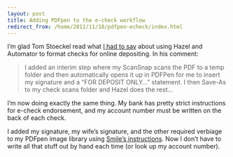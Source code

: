 ```yaml
---
layout: post
title: Adding PDFpen to the e-check workflow
redirect_from: /home/2011/11/18/pdfpen-echeck/index.html
---
```

<p>I’m glad Tom Stoeckel read what <a href="http://www.practicallyefficient.com/2011/11/07/echecking/">I had to say</a> about using Hazel and Automator to format checks for online depositing. In his comment:</p>
<blockquote>
<p>I added an interim step where my ScanSnap scans the PDF to a temp folder and then automatically opens it up in PDFPen for me to insert my signature and a “FOR DEPOSIT ONLY…” statement. I then Save-As to my check scans folder and Hazel does the rest…</p>
</blockquote>
<p>I’m now doing exactly the same thing. My bank has pretty strict instructions for e-check endorsement, and my account number must be written on the back of each check.</p>
<p>I added my signature, my wife’s signature, and the other required verbiage to my PDFpen image library using <a href="http://www.smilesoftware.com/PDFpen/help/images.html">Smile’s instructions</a>. Now I don’t have to write all that stuff out by hand each time (or look up my account number).</p>
